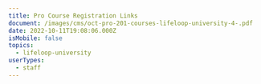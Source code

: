 ```yaml
---
title: Pro Course Registration Links
document: /images/cms/oct-pro-201-courses-lifeloop-university-4-.pdf
date: 2022-10-11T19:08:06.000Z
isMobile: false
topics:
  - lifeloop-university
userTypes:
  - staff
---
```

